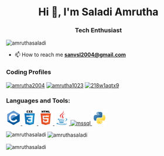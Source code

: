 <h1 align="center">Hi 👋, I'm Saladi Amrutha</h1>
<h3 align="center">Tech Enthusiast</h3>

<p align="left"> <img src="https://komarev.com/ghpvc/?username=amruthasaladi&label=Profile%20views&color=0e75b6&style=flat" alt="amruthasaladi" /> </p>

- 📫 How to reach me **sanvsl2004@gmail.com**

<h3 align="left">Coding Profiles</h3>
<p align="left">
<a href="https://www.codechef.com/users/amrutha2004" target="blank"><img align="center" src="https://cdn.jsdelivr.net/npm/simple-icons@3.1.0/icons/codechef.svg" alt="amrutha2004" height="30" width="40" /></a>
<a href="https://www.leetcode.com/amrutha1023" target="blank"><img align="center" src="https://raw.githubusercontent.com/rahuldkjain/github-profile-readme-generator/master/src/images/icons/Social/leet-code.svg" alt="amrutha1023" height="30" width="40" /></a>
<a href="https://auth.geeksforgeeks.org/user/218w1aqtx9" target="blank"><img align="center" src="https://raw.githubusercontent.com/rahuldkjain/github-profile-readme-generator/master/src/images/icons/Social/geeks-for-geeks.svg" alt="218w1aqtx9" height="30" width="40" /></a>
</p>

<h3 align="left">Languages and Tools:</h3>
<p align="left"> <a href="https://www.cprogramming.com/" target="_blank" rel="noreferrer"> <img src="https://raw.githubusercontent.com/devicons/devicon/master/icons/c/c-original.svg" alt="c" width="40" height="40"/> </a> <a href="https://www.w3schools.com/css/" target="_blank" rel="noreferrer"> <img src="https://raw.githubusercontent.com/devicons/devicon/master/icons/css3/css3-original-wordmark.svg" alt="css3" width="40" height="40"/> </a> <a href="https://www.w3.org/html/" target="_blank" rel="noreferrer"> <img src="https://raw.githubusercontent.com/devicons/devicon/master/icons/html5/html5-original-wordmark.svg" alt="html5" width="40" height="40"/> </a> <a href="https://www.java.com" target="_blank" rel="noreferrer"> <img src="https://raw.githubusercontent.com/devicons/devicon/master/icons/java/java-original.svg" alt="java" width="40" height="40"/> </a> <a href="https://www.microsoft.com/en-us/sql-server" target="_blank" rel="noreferrer"> <img src="https://www.svgrepo.com/show/303229/microsoft-sql-server-logo.svg" alt="mssql" width="40" height="40"/> </a> <a href="https://www.python.org" target="_blank" rel="noreferrer"> <img src="https://raw.githubusercontent.com/devicons/devicon/master/icons/python/python-original.svg" alt="python" width="40" height="40"/> </a> </p>
<p><img align="left" src="https://github-readme-stats.vercel.app/api/top-langs?username=amruthasaladi&show_icons=true&locale=en&layout=compact" alt="amruthasaladi" /></p>

<p>&nbsp;<img align="center" src="https://github-readme-stats.vercel.app/api?username=amruthasaladi&show_icons=true&locale=en" alt="amruthasaladi" /></p>

<p><img align="center" src="https://github-readme-streak-stats.herokuapp.com/?user=amruthasaladi&" alt="amruthasaladi" /></p>
